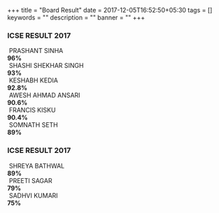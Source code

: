 +++
title =  "Board Result"
date = 2017-12-05T16:52:50+05:30
tags = []
keywords = ""
description = ""
banner = ""
+++

### ICSE RESULT 2017

<div class="clearfix mxn2 md-mxn3">
  <div class="col col-3 px2 md-px2">
    <img class="box-image" alt="" src="/images/student1.jpg" />
    PRASHANT SINHA <br>
    <b>96%</b>
  </div>
  <div class="col col-3 px2 md-px2">
    <img class="box-image" alt="" src="/images/student2.jpg" />
    SHASHI SHEKHAR SINGH <br>
    <b>93%</b>
  </div>
  <div class="col col-3 px2 md-px2">
    <img class="box-image" alt="" src="/images/student3.jpg" />
    KESHABH KEDIA <br>
    <b>92.8%</b>
  </div>
  <div class="col col-3 px2 md-px2">
    <img class="box-image" alt="" src="/images/student4.jpg" />
    AWESH AHMAD ANSARI <br>
    <b>90.6%</b>
  </div>
  <div class="col col-3 px2 md-px2">
    <img class="box-image" alt="" src="/images/student5.jpg" />
    FRANCIS KISKU<br>
    <b>90.4%</b>
  </div>
  <div class="col col-3 px2 md-px2">
    <img class="box-image" alt="" src="/images/student6.jpg" />
    SOMNATH SETH<br>
    <b>89%</b>
  </div>
</div>

### ICSE RESULT 2017

<div class="clearfix mxn2 md-mxn3">
  <div class="col col-3 px2 md-px2">
    <img class="box-image" alt="" src="/images/student8.jpg" />
    SHREYA BATHWAL <br>
    <b>89%</b>
  </div>
  <div class="col col-3 px2 md-px2">
    <img class="box-image" alt="" src="/images/student9.jpg" />
    PREETI SAGAR <br>
    <b>79%</b>
  </div>
  <div class="col col-3 px2 md-px2">
    <img class="box-image" alt="" src="/images/student10.jpg" />
    SADHVI KUMARI <br>
    <b>75%</b>
  </div>
</div>
